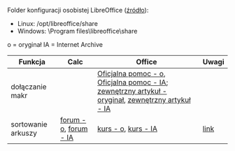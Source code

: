 Folder konfiguracji osobistej LibreOffice ([źródło](https://web.archive.org/web/20191009200258/https://wiki.documentfoundation.org/UserProfile)):
- Linux: /opt/libreoffice/share
- Windows: \Program files\libreoffice\share

o = oryginał
IA = Internet Archive

Funkcja|Calc|Office|Uwagi
---|---|---|---
dołączanie makr||[Oficjalna pomoc - o](https://support.office.com/pl-pl/article/tworzenie-i-uruchamianie-makr-c6b99036-905c-49a6-818a-dfb98b7c3c9c), [Oficjalna pomoc - IA](https://web.archive.org/web/20200323122527/https://support.office.com/pl-pl/article/tworzenie-i-uruchamianie-makr-c6b99036-905c-49a6-818a-dfb98b7c3c9c?ui=pl-PL&rs=pl-PL&ad=PL); [zewnętrzny artykuł - oryginał](https://itschool.pl/blog/gdzie-przechowywane-sa-makra/), [zewnętrzny artykuł - IA](https://web.archive.org/web/20180831111556/https://itschool.pl/blog/gdzie-przechowywane-sa-makra/)
sortowanie arkuszy|[forum - o](https://forum.openoffice.org/pl/forum/viewtopic.php?t=4494), [forum - IA](https://web.archive.org/web/20200517174835/https://forum.openoffice.org/pl/forum/viewtopic.php?f=9&t=4494)|[kurs - o](http://www.kursexcel.net/2009/07/sortowanie-arkuszy-makro.html), [kurs - IA](https://web.archive.org/web/20200517194040/http://www.kursexcel.net/2009/07/sortowanie-arkuszy-makro.html) |[link](https://github.com/Failure9x/Wiedza/blob/master/Informatyczne%20kompetencje/Uwagi/sortowanie%20arkuszy.md)
